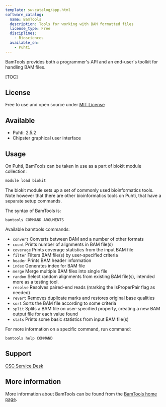 ```yaml
---
template: sw-catalog/app.html
software_catalog:
  name: BamTools
  description: Tools for working with BAM formatted files
  license_type: Free
  disciplines:
    - Biosciences
  available_on:
    - Puhti
---
```


BamTools provides both a programmer's API and an end-user's toolkit for handling
BAM files.

[TOC]

## License

Free to use and open source under [MIT License](https://raw.githubusercontent.com/pezmaster31/bamtools/master/LICENSE)

## Available

-   Puhti: 2.5.2
-   Chipster graphical user interface

## Usage

On Puhti, BamTools can be taken in use as a part of biokit module collection:

```bash
module load biokit
```

The biokit module sets up a set of commonly used bioinformatics tools. Note however that there are other bioinformatics tools on Puhti,
that have a separate setup commands.

The syntax of BamTools is:

```
bamtools COMMAND ARGUMENTS
```

Available bamtools commands:

- `convert`         Converts between BAM and a number of other formats
- `count`           Prints number of alignments in BAM file(s)
- `coverage`        Prints coverage statistics from the input BAM file
- `filter`          Filters BAM file(s) by user-specified criteria
- `header`          Prints BAM header information
- `index`           Generates index for BAM file
- `merge`           Merge multiple BAM files into single file
- `random`          Select random alignments from existing BAM file(s), intended more as a testing tool.
- `resolve`         Resolves paired-end reads (marking the IsProperPair flag as needed)
- `revert`          Removes duplicate marks and restores original base qualities
- `sort`            Sorts the BAM file according to some criteria
- `split`           Splits a BAM file on user-specified property, creating a new BAM output file for each value found
- `stats`           Prints some basic statistics from input BAM file(s)

For more information on a specific command, run command:

```
bamtools help COMMAND
```

## Support

[CSC Service Desk](../support/contact.md)

## More information

More information about BamTools can be found from the [BamTools home page](https://github.com/pezmaster31/bamtools).
